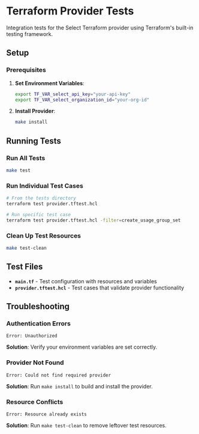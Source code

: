 # Terraform Provider Tests

Integration tests for the Select Terraform provider using Terraform's built-in testing framework.

## Setup

### Prerequisites

1. **Set Environment Variables**:
   ```bash
   export TF_VAR_select_api_key="your-api-key"
   export TF_VAR_select_organization_id="your-org-id"
   ```

2. **Install Provider**:
   ```bash
   make install
   ```

## Running Tests

### Run All Tests
```bash
make test
```

### Run Individual Test Cases
```bash
# From the tests directory
terraform test provider.tftest.hcl

# Run specific test case
terraform test provider.tftest.hcl -filter=create_usage_group_set
```

### Clean Up Test Resources
```bash
make test-clean
```

## Test Files

- **`main.tf`** - Test configuration with resources and variables
- **`provider.tftest.hcl`** - Test cases that validate provider functionality

## Troubleshooting

### Authentication Errors
```
Error: Unauthorized
```
**Solution**: Verify your environment variables are set correctly.

### Provider Not Found
```
Error: Could not find required provider
```
**Solution**: Run `make install` to build and install the provider.

### Resource Conflicts
```
Error: Resource already exists
```
**Solution**: Run `make test-clean` to remove leftover test resources. 
